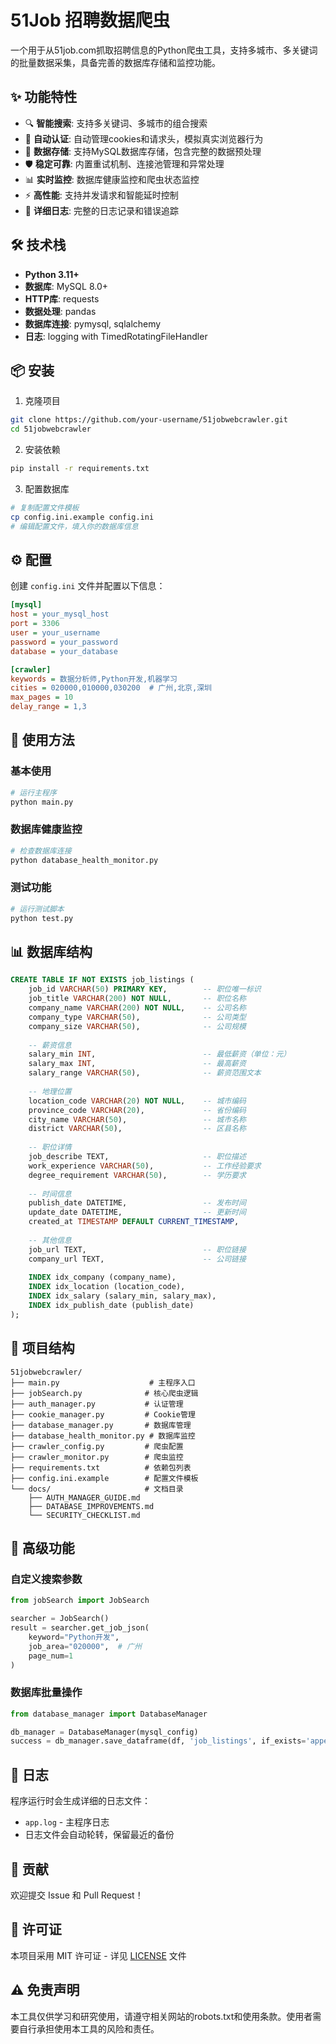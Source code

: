 # 51Job 招聘数据爬虫

一个用于从51job.com抓取招聘信息的Python爬虫工具，支持多城市、多关键词的批量数据采集，具备完善的数据库存储和监控功能。

## ✨ 功能特性

- 🔍 **智能搜索**: 支持多关键词、多城市的组合搜索
- 🔄 **自动认证**: 自动管理cookies和请求头，模拟真实浏览器行为
- 💾 **数据存储**: 支持MySQL数据库存储，包含完整的数据预处理
- 🛡️ **稳定可靠**: 内置重试机制、连接池管理和异常处理
- 📊 **实时监控**: 数据库健康监控和爬虫状态监控
- ⚡ **高性能**: 支持并发请求和智能延时控制
- 📝 **详细日志**: 完整的日志记录和错误追踪

## 🛠️ 技术栈

- **Python 3.11+**
- **数据库**: MySQL 8.0+
- **HTTP库**: requests
- **数据处理**: pandas
- **数据库连接**: pymysql, sqlalchemy
- **日志**: logging with TimedRotatingFileHandler

## 📦 安装

1. 克隆项目
```bash
git clone https://github.com/your-username/51jobwebcrawler.git
cd 51jobwebcrawler
```

2. 安装依赖
```bash
pip install -r requirements.txt
```

3. 配置数据库
```bash
# 复制配置文件模板
cp config.ini.example config.ini
# 编辑配置文件，填入你的数据库信息
```

## ⚙️ 配置

创建 `config.ini` 文件并配置以下信息：

```ini
[mysql]
host = your_mysql_host
port = 3306
user = your_username
password = your_password
database = your_database

[crawler]
keywords = 数据分析师,Python开发,机器学习
cities = 020000,010000,030200  # 广州,北京,深圳
max_pages = 10
delay_range = 1,3
```

## 🚀 使用方法

### 基本使用

```bash
# 运行主程序
python main.py
```

### 数据库健康监控

```bash
# 检查数据库连接
python database_health_monitor.py
```

### 测试功能

```bash
# 运行测试脚本
python test.py
```

## 📊 数据库结构

```sql
CREATE TABLE IF NOT EXISTS job_listings (
    job_id VARCHAR(50) PRIMARY KEY,        -- 职位唯一标识
    job_title VARCHAR(200) NOT NULL,       -- 职位名称
    company_name VARCHAR(200) NOT NULL,    -- 公司名称
    company_type VARCHAR(50),              -- 公司类型
    company_size VARCHAR(50),              -- 公司规模
    
    -- 薪资信息
    salary_min INT,                        -- 最低薪资（单位：元）
    salary_max INT,                        -- 最高薪资
    salary_range VARCHAR(50),              -- 薪资范围文本
    
    -- 地理位置
    location_code VARCHAR(20) NOT NULL,    -- 城市编码
    province_code VARCHAR(20),             -- 省份编码
    city_name VARCHAR(50),                 -- 城市名称
    district VARCHAR(50),                  -- 区县名称
    
    -- 职位详情
    job_describe TEXT,                     -- 职位描述
    work_experience VARCHAR(50),           -- 工作经验要求
    degree_requirement VARCHAR(50),        -- 学历要求
    
    -- 时间信息
    publish_date DATETIME,                 -- 发布时间
    update_date DATETIME,                  -- 更新时间
    created_at TIMESTAMP DEFAULT CURRENT_TIMESTAMP,
    
    -- 其他信息
    job_url TEXT,                          -- 职位链接
    company_url TEXT,                      -- 公司链接
    
    INDEX idx_company (company_name),
    INDEX idx_location (location_code),
    INDEX idx_salary (salary_min, salary_max),
    INDEX idx_publish_date (publish_date)
);
```

## 📁 项目结构

```
51jobwebcrawler/
├── main.py                    # 主程序入口
├── jobSearch.py              # 核心爬虫逻辑
├── auth_manager.py           # 认证管理
├── cookie_manager.py         # Cookie管理
├── database_manager.py       # 数据库管理
├── database_health_monitor.py # 数据库监控
├── crawler_config.py         # 爬虫配置
├── crawler_monitor.py        # 爬虫监控
├── requirements.txt          # 依赖包列表
├── config.ini.example        # 配置文件模板
└── docs/                     # 文档目录
    ├── AUTH_MANAGER_GUIDE.md
    ├── DATABASE_IMPROVEMENTS.md
    └── SECURITY_CHECKLIST.md
```

## 🔧 高级功能

### 自定义搜索参数

```python
from jobSearch import JobSearch

searcher = JobSearch()
result = searcher.get_job_json(
    keyword="Python开发",
    job_area="020000",  # 广州
    page_num=1
)
```

### 数据库批量操作

```python
from database_manager import DatabaseManager

db_manager = DatabaseManager(mysql_config)
success = db_manager.save_dataframe(df, 'job_listings', if_exists='append')
```

## 📝 日志

程序运行时会生成详细的日志文件：
- `app.log` - 主程序日志
- 日志文件会自动轮转，保留最近的备份

## 🤝 贡献

欢迎提交 Issue 和 Pull Request！

## 📄 许可证

本项目采用 MIT 许可证 - 详见 [LICENSE](LICENSE) 文件

## ⚠️ 免责声明

本工具仅供学习和研究使用，请遵守相关网站的robots.txt和使用条款。使用者需要自行承担使用本工具的风险和责任。